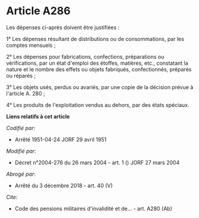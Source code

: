 # Article A286

Les dépenses ci-après doivent être justifiées :

1° Les dépenses résultant de distributions ou de consommations, par les comptes mensuels ;

2° Les dépenses pour fabrications, confections, préparations ou vérifications, par un état d'emploi des étoffes, matières,
etc., constatant la nature et le nombre des effets ou objets fabriqués, confectionnés, préparés ou réparés ;

3° Les objets usés, perdus ou avariés, par une copie de la décision prévue à l'article A. 280 ;

4° Les produits de l'exploitation vendus au dehors, par des états spéciaux.

**Liens relatifs à cet article**

_Codifié par_:

  - Arrêté 1951-04-24 JORF 29 avril 1951

_Modifié par_:

  - Décret n°2004-276 du 26 mars 2004 - art. 1 () JORF 27 mars 2004

_Abrogé par_:

  - Arrêté du 3 décembre 2018 - art. 40 (V)

_Cite_:

  - Code des pensions militaires d'invalidité et de... - art. A280 (Ab)
